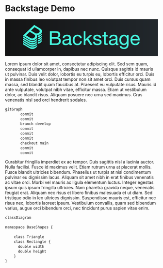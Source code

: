 # Backstage Demo

![Backstage Logo](img/backstage_logo.png)

Lorem ipsum dolor sit amet, consectetur adipiscing elit. Sed sem quam, consequat id ullamcorper in, dapibus nec nunc. Quisque sagittis id mauris ut pulvinar. Duis velit dolor, lobortis eu turpis eu, lobortis efficitur orci. Duis in massa finibus leo volutpat tempor non sit amet orci. Duis cursus quam massa, sed blandit quam faucibus at. Praesent eu vulputate risus. Mauris id ante vulputate, volutpat nibh vitae, efficitur massa. Etiam ut vestibulum dolor, ac blandit risus. Aliquam posuere nec urna sed maximus. Cras venenatis nisl sed orci hendrerit sodales.

```mermaid
gitGraph
       commit
       commit
       branch develop
       commit
       commit
       commit
       checkout main
       commit
       commit
```

Curabitur fringilla imperdiet ex ac tempor. Duis sagittis nisl a lacinia auctor. Nulla facilisi. Fusce id maximus velit. Etiam rutrum urna at placerat mollis. Fusce blandit ultricies bibendum. Phasellus ut turpis at nisl condimentum pulvinar eu dignissim lacus. Aliquam sit amet nibh in erat finibus venenatis ac vitae orci. Morbi vel mauris ac ligula elementum luctus. Integer egestas ipsum quis ipsum fringilla ultricies. Nam pharetra gravida neque, venenatis feugiat erat. Aliquam nec risus et libero finibus malesuada et ut diam. Sed tristique odio in leo ultrices dignissim. Suspendisse mauris est, efficitur nec risus nec, lobortis laoreet ipsum. Vestibulum convallis, quam sed bibendum varius, augue orci bibendum orci, nec tincidunt purus sapien vitae enim.

```mermaid
classDiagram

namespace BaseShapes {

    class Triangle
    class Rectangle {
      double width
      double height
    }
}
```
